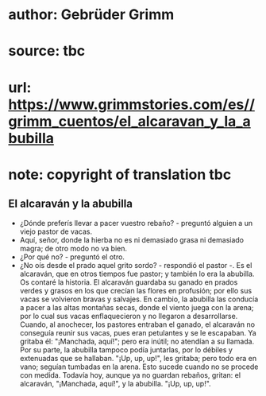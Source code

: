 # author: Gebrüder Grimm
# source: tbc
# url: https://www.grimmstories.com/es//grimm_cuentos/el_alcaravan_y_la_abubilla
# note: copyright of translation tbc

## El alcaraván y la abubilla 

- ¿Dónde preferís llevar a pacer vuestro rebaño? - preguntó alguien a
un viejo pastor de vacas.
- Aquí, señor, donde la hierba no es ni demasiado grasa ni demasiado
magra; de otro modo no va bien.
- ¿Por qué no? - preguntó el otro.
- ¿No oís desde el prado aquel grito sordo? - respondió el pastor -. Es
el alcaraván, que en otros tiempos fue pastor; y también lo era la
abubilla. Os contaré la historia.
El alcaraván guardaba su ganado en prados verdes y grasos en los que
crecían las flores en profusión; por ello sus vacas se volvieron bravas
y salvajes. En cambio, la abubilla las conducía a pacer a las altas
montañas secas, donde el viento juega con la arena; por lo cual sus
vacas enflaquecieron y no llegaron a desarrollarse. Cuando, al
anochecer, los pastores entraban el ganado, el alcaraván no conseguía
reunir sus vacas, pues eran petulantes y se le escapaban. Ya gritaba él:
"¡Manchada, aquí!"; pero era inútil; no atendían a su llamada. Por su
parte, la abubilla tampoco podía juntarlas, por lo débiles y extenuadas
que se hallaban. "¡Up, up, up!", les gritaba; pero todo era en vano;
seguían tumbadas en la arena. Esto sucede cuando no se procede con
medida. Todavía hoy, aunque ya no guardan rebaños, gritan: el alcaraván,
"¡Manchada, aquí!", y la abubilla. "¡Up, up, up!".
